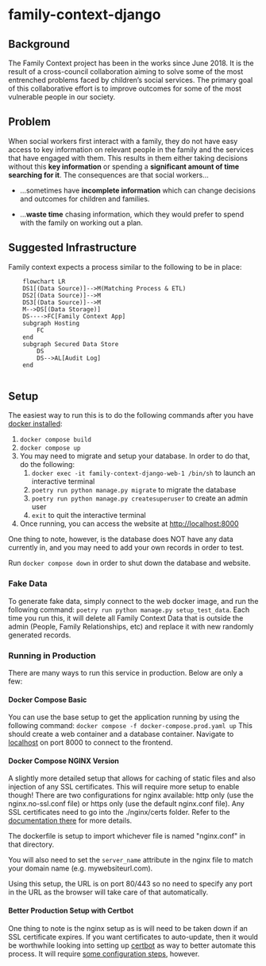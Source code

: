 # family-context-django

## Background
The Family Context project has been in the works since June 2018. It is the result of a cross-council collaboration aiming to solve some of the most entrenched problems faced by children’s social services. The primary goal of this collaborative effort is to improve outcomes for some of the most vulnerable people in our society. 

## Problem
When social workers first interact with a family, they do not have easy access to key information on relevant people in the family and the services that have engaged with them. This results in them either taking decisions without this **key information** or spending a **significant amount of time searching for it**.
The consequences are that social workers...
  * …sometimes have **incomplete information** which can change decisions and outcomes for children and families.
   
  * …**waste time** chasing information, which they would prefer to spend with the family on working out a plan.

## Suggested Infrastructure
Family context expects a process similar to the following to be in place:

```mermaid
    flowchart LR
    DS1[(Data Source)]-->M(Matching Process & ETL)
    DS2[(Data Source)]-->M
    DS3[(Data Source)]-->M
    M-->DS[(Data Storage)]
    DS---->FC[Family Context App]
    subgraph Hosting
        FC
    end
    subgraph Secured Data Store
        DS
        DS-->AL[Audit Log]
    end
    
```

## Setup
The easiest way to run this is to do the following commands after you have 
[docker installed](https://docs.docker.com/get-docker/):

1. `docker compose build`
2. `docker compose up`
3. You may need to migrate and setup your database. In order to do that, do the following:
   1. `docker exec -it family-context-django-web-1 /bin/sh` to launch an interactive terminal
   2. `poetry run python manage.py migrate` to migrate the database
   3. `poetry run python manage.py createsuperuser` to create an admin user
   4. `exit` to quit the interactive terminal
4. Once running, you can access the website at [http://localhost:8000](http://localhost:8000)

One thing to note, however, is the database does NOT have any data currently in, and you may need to add your own 
records in order to test.

Run `docker compose down` in order to shut down the database and website.

### Fake Data
To generate fake data, simply connect to the web docker image, and run the following command:
`poetry run python manage.py setup_test_data`. Each time you run this, it will delete all Family 
Context Data that is outside the admin (People, Family Relationships, etc) and replace it with 
new randomly generated records.

### Running in Production
There are many ways to run this service in production. Below are only a few:

#### Docker Compose Basic
You can use the base setup to get the application running by using the following command:
`docker compose -f docker-compose.prod.yaml up` This should create a web container and a database container.
Navigate to [localhost](http://127.0.0.1:8000) on port 8000 to connect to the frontend.


#### Docker Compose NGINX Version
A slightly more detailed setup that allows for caching of static files and also injection of 
any SSL certificates. This will require more setup to enable though! There are two configurations
for nginx available: http only (use the nginx.no-ssl.conf file) or https only (use the default nginx.conf file).
Any SSL certificates need to go into the ./nginx/certs folder. Refer to the [documentation 
there](./nginx/certs/README.md) for more details.

The dockerfile is setup to import whichever file is named "nginx.conf" in that directory.

You will also need to set the `server_name` attribute in the nginx file to match your domain
name (e.g. mywebsiteurl.com).

Using this setup, the URL is on port 80/443 so no need to specify any port in the URL as the
browser will take care of that automatically.

#### Better Production Setup with Certbot
One thing to note is the nginx setup as is will need to be taken down if an SSL certificate
expires. If you want certificates to auto-update, then it would be worthwhile
looking into setting up [certbot](https://certbot.eff.org/instructions?ws=nginx&os=ubuntufocal&tab=standard) 
as way to better automate this process. It will require [some configuration steps](https://www.digitalocean.com/community/tutorials/how-to-scale-and-secure-a-django-application-with-docker-nginx-and-let-s-encrypt#step-4-configuring-certbot-and-let-s-encrypt-certificate-renewal), however.